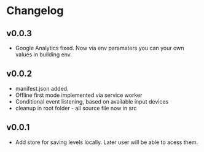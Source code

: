 # Changelog

## v0.0.3

* Google Analytics fixed. Now via env paramaters you can your own values in building env.

## v0.0.2

* manifest.json added.
* Offline first mode implemented via service worker
* Conditional event listening, based on available input devices
* cleanup in root folder - all source file now in src

## v0.0.1

* Add store for saving levels locally. Later user will be able to acess them. 
